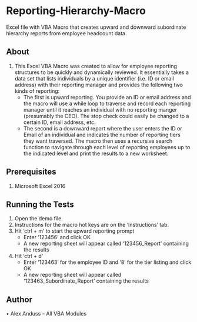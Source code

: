 # Reporting-Hierarchy-Macro
Excel file with VBA Macro that creates upward and downward subordinate hierarchy reports from employee headcount data.


## About
1.	This Excel VBA Macro was created to allow for employee reporting structures to be quickly and dynamically reviewed. It essentially takes a data set that lists individuals by a unique identifier (i.e. ID or email address) with their reporting manager and provides the following two kinds of reporting:
    -	The first is upward reporting. You provide an ID or email address and the macro will use a while loop to traverse and record each reporting manager until it reaches an individual with no reporting manger (presumably the CEO). The stop check could easily be changed to a certain ID, email address, etc.
    -	The second is a downward report where the user enters the ID or Email of an individual and indicates the number of reporting tiers they want traversed. The macro then uses a recursive search function to navigate through each level of reporting employees up to the indicated level and print the results to a new worksheet.

## Prerequisites
1.	Microsoft Excel 2016

## Running the Tests
1.	Open the demo file. 
2.	Instructions for the macro hot keys are on the ‘Instructions’ tab.
3.	Hit ‘ctrl + m’ to start the upward reporting prompt
    -	Enter ‘123456’ and click OK
    -	A new reporting sheet will appear called ‘123456_Report’ containing the results
4.	Hit ‘ctrl + d’
    -	Enter ‘123463’ for the employee ID and ‘8’ for the tier listing and click OK
    -	A new reporting sheet will appear called ‘123463_Subordinate_Report’ containing the results

## Author
•	Alex Anduss – All VBA Modules
